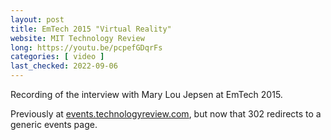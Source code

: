 ```yaml
---
layout: post
title: EmTech 2015 "Virtual Reality"
website: MIT Technology Review
long: https://youtu.be/pcpefGDqrFs
categories: [ video ]
last_checked: 2022-09-06
---
```

Recording of the interview with Mary Lou Jepsen at EmTech 2015.

Previously at [events.technologyreview.com](https://events.technologyreview.com/video/watch/mary-lou-jepson-virtual-reality/),
but now that 302 redirects to a generic events page.